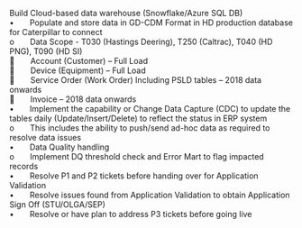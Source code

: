 Build Cloud-based data warehouse (Snowflake/Azure SQL DB)  
•  Populate and store data in GD-CDM Format in HD production database for Caterpillar to connect  
o  Data Scope - T030 (Hastings Deering), T250 (Caltrac), T040 (HD PNG), T090 (HD SI)  
  Account (Customer) – Full Load  
  Device (Equipment) – Full Load  
  Service Order (Work Order) Including PSLD tables – 2018 data onwards  
  Invoice – 2018 data onwards  
•  Implement the capability or Change Data Capture (CDC) to update the tables daily (Update/Insert/Delete) to reflect the status in ERP system  
o  This includes the ability to push/send ad-hoc data as required to resolve data issues  
•  Data Quality handling  
o  Implement DQ threshold check and Error Mart to flag impacted records  
•  Resolve P1 and P2 tickets before handing over for Application Validation  
•  Resolve issues found from Application Validation to obtain Application Sign Off (STU/OLGA/SEP)  
•  Resolve or have plan to address P3 tickets before going live